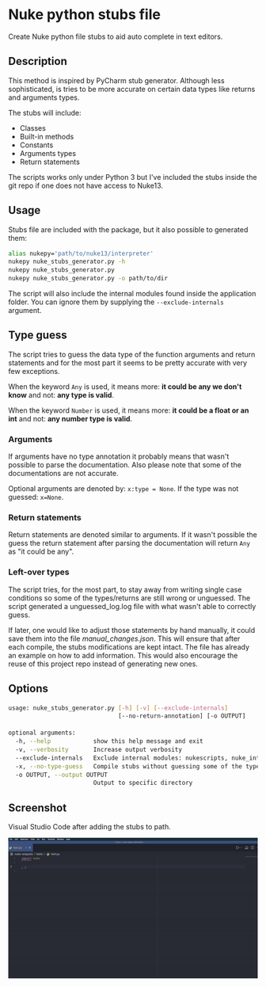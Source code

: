 # Nuke python stubs file

Create Nuke python file stubs to aid auto complete in text editors.

## Description

This method is inspired by PyCharm stub generator. Although less sophisticated, is tries to be more accurate on certain data types like returns and arguments types.

The stubs will include:
* Classes
* Built-in methods
* Constants
* Arguments types
* Return statements

The scripts works only under Python 3 but I've included the stubs inside the git repo if one does not have access to Nuke13.

## Usage

Stubs file are included with the package, but it also possible to generated them:

```bash
alias nukepy='path/to/nuke13/interpreter'
nukepy nuke_stubs_generator.py -h
nukepy nuke_stubs_generator.py
nukepy nuke_stubs_generator.py -o path/to/dir
```

The script will also include the internal modules found inside the application folder. You can ignore them by supplying the `--exclude-internals` argument.

## Type guess

The script tries to guess the data type of the function arguments and return statements and for the most part it seems to be pretty accurate with very few exceptions. 

When the keyword `Any` is used, it means more: **it could be any we don't know** and not: **any type is valid**.

When the keyword `Number` is used, it means more: **it could be a float or an int** and not: **any number type is valid**.

### Arguments

If arguments have no type annotation it probably means that wasn't possible to parse the documentation. Also please note that some of the documentations are not accurate.

Optional arguments are denoted by: `x:type = None`. If the type was not guessed: `x=None`.

### Return statements

Return statements are denoted similar to arguments. If it wasn't possible the guess the return statement after parsing the documentation will return `Any` as "it could be any".

### Left-over types

The script tries, for the most part, to stay away from writing single case conditions so some of the types/returns are still wrong or unguessed. The script generated a unguessed_log.log file with what wasn't able to correctly guess.

If later, one would like to adjust those statements by hand manually, it could save them into the file _manual\_changes.json_. This will ensure that after each compile, the stubs modifications are kept intact. The file has already an example on how to add information. This would also encourage the reuse of this project repo instead of generating new ones.

## Options

```bash
usage: nuke_stubs_generator.py [-h] [-v] [--exclude-internals]
                               [--no-return-annotation] [-o OUTPUT]

optional arguments:
  -h, --help            show this help message and exit
  -v, --verbosity       Increase output verbosity
  --exclude-internals   Exclude internal modules: nukescripts, nuke_internal
  -x, --no-type-guess   Compile stubs without guessing some of the types.
  -o OUTPUT, --output OUTPUT
                        Output to specific directory
```

## Screenshot

Visual Studio Code after adding the stubs to path.

![auto_complete_vscode](/images/auto_complete.gif)

